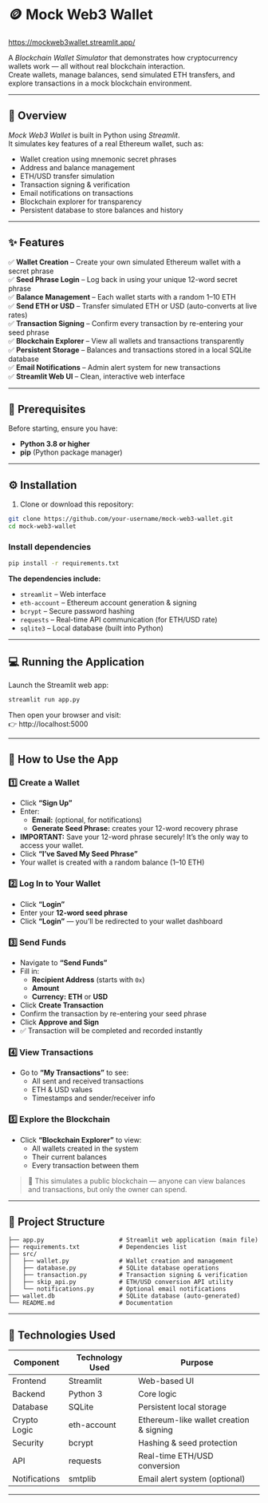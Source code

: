 # 🪙 Mock Web3 Wallet

https://mockweb3wallet.streamlit.app/

A *Blockchain Wallet Simulator* that demonstrates how cryptocurrency wallets work — all without real blockchain interaction.  
Create wallets, manage balances, send simulated ETH transfers, and explore transactions in a mock blockchain environment.

---

## 🚀 Overview

*Mock Web3 Wallet* is built in Python using *Streamlit*.  
It simulates key features of a real Ethereum wallet, such as:

- Wallet creation using mnemonic secret phrases  
- Address and balance management  
- ETH/USD transfer simulation  
- Transaction signing & verification  
- Email notifications on transactions  
- Blockchain explorer for transparency  
- Persistent database to store balances and history  

---

## ✨ Features

✅ **Wallet Creation** – Create your own simulated Ethereum wallet with a secret phrase  
✅ **Seed Phrase Login** – Log back in using your unique 12-word secret phrase  
✅ **Balance Management** – Each wallet starts with a random 1–10 ETH  
✅ **Send ETH or USD** – Transfer simulated ETH or USD (auto-converts at live rates)  
✅ **Transaction Signing** – Confirm every transaction by re-entering your seed phrase  
✅ **Blockchain Explorer** – View all wallets and transactions transparently  
✅ **Persistent Storage** – Balances and transactions stored in a local SQLite database  
✅ **Email Notifications** – Admin alert system for new transactions  
✅ **Streamlit Web UI** – Clean, interactive web interface  

---

## 🧩 Prerequisites

Before starting, ensure you have:

- **Python 3.8 or higher**  
- **pip** (Python package manager)

---

## ⚙ Installation

1. Clone or download this repository:

```bash
git clone https://github.com/your-username/mock-web3-wallet.git
cd mock-web3-wallet
```

### Install dependencies

```bash
pip install -r requirements.txt
```

**The dependencies include:**

- `streamlit` – Web interface  
- `eth-account` – Ethereum account generation & signing  
- `bcrypt` – Secure password hashing  
- `requests` – Real-time API communication (for ETH/USD rate)  
- `sqlite3` – Local database (built into Python)  

---

## 💻 Running the Application

Launch the Streamlit web app:

```bash
streamlit run app.py
```

Then open your browser and visit:  
👉 http://localhost:5000

---

## 🪪 How to Use the App

### 1️⃣ Create a Wallet

- Click **“Sign Up”**  
- Enter:
  - **Email:** (optional, for notifications)  
  - **Generate Seed Phrase:** creates your 12-word recovery phrase  
- **IMPORTANT:** Save your 12-word phrase securely! It’s the only way to access your wallet.  
- Click **“I’ve Saved My Seed Phrase”**  
- Your wallet is created with a random balance (1–10 ETH)

### 2️⃣ Log In to Your Wallet

- Click **“Login”**  
- Enter your **12-word seed phrase**  
- Click **“Login”** — you’ll be redirected to your wallet dashboard

### 3️⃣ Send Funds

- Navigate to **“Send Funds”**  
- Fill in:
  - **Recipient Address** (starts with `0x`)  
  - **Amount**  
  - **Currency:** **ETH** or **USD**  
- Click **Create Transaction**  
- Confirm the transaction by re-entering your seed phrase  
- Click **Approve and Sign**  
- ✅ Transaction will be completed and recorded instantly

### 4️⃣ View Transactions

- Go to **“My Transactions”** to see:
  - All sent and received transactions  
  - ETH & USD values  
  - Timestamps and sender/receiver info

### 5️⃣ Explore the Blockchain

- Click **“Blockchain Explorer”** to view:
  - All wallets created in the system  
  - Their current balances  
  - Every transaction between them

> 🧭 This simulates a public blockchain — anyone can view balances and transactions, but only the owner can spend.

---

## 🧱 Project Structure

```
├── app.py                     # Streamlit web application (main file)
├── requirements.txt           # Dependencies list
├── src/
│   ├── wallet.py              # Wallet creation and management
│   ├── database.py            # SQLite database operations
│   ├── transaction.py         # Transaction signing & verification
│   ├── skip_api.py            # ETH/USD conversion API utility
│   └── notifications.py       # Optional email notifications
├── wallet.db                  # SQLite database (auto-generated)
└── README.md                  # Documentation
```

---

## 🧠 Technologies Used

| Component        | Technology Used | Purpose                                      |
|------------------|-----------------|----------------------------------------------|
| Frontend         | Streamlit       | Web-based UI                                 |
| Backend          | Python 3        | Core logic                                   |
| Database         | SQLite          | Persistent local storage                     |
| Crypto Logic     | eth-account     | Ethereum-like wallet creation & signing      |
| Security         | bcrypt          | Hashing & seed protection                    |
| API              | requests        | Real-time ETH/USD conversion                 |
| Notifications    | smtplib         | Email alert system (optional)                |

---
